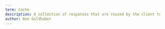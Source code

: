 ```yaml
---
term: Cache
description: A collection of responses that are reused by the client to improve performance.
author: Ben Goldhaber
---
```

